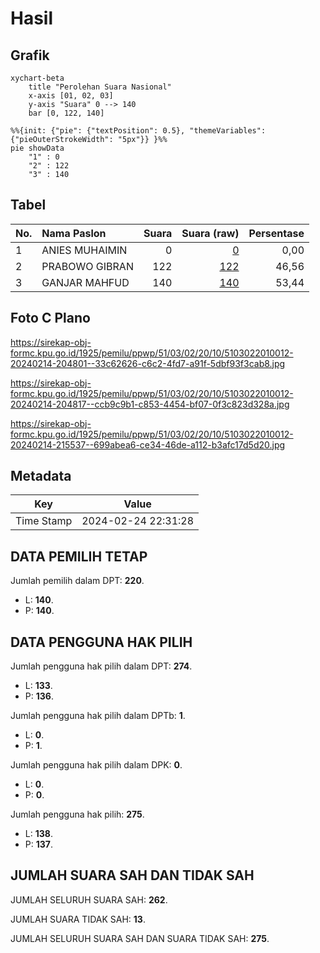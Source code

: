 # Hasil

## Grafik

```mermaid
xychart-beta
    title "Perolehan Suara Nasional"
    x-axis [01, 02, 03]
    y-axis "Suara" 0 --> 140
    bar [0, 122, 140]
```

```mermaid
%%{init: {"pie": {"textPosition": 0.5}, "themeVariables": {"pieOuterStrokeWidth": "5px"}} }%%
pie showData
    "1" : 0
    "2" : 122
    "3" : 140
```

## Tabel

| No. | Nama Paslon    | Suara | Suara (raw) | Persentase |
|:--- |:-------------- | -----:| -----------:| ----------:|
| 1   | ANIES MUHAIMIN | 0     | [0][p-1]    | 0,00       |
| 2   | PRABOWO GIBRAN | 122   | [122][p-2]  | 46,56      |
| 3   | GANJAR MAHFUD  | 140   | [140][p-3]  | 53,44      |


[p-1]: https://github.com/gigit-pemilu/pemilu-2024/blob/main/pilpres/hitung-suara/sub/51-bali/sub/03-badung/sub/02-mengwi/sub/2010-kekeran/sub/012-tps/sub/paslon-1.txt
[p-2]: https://github.com/gigit-pemilu/pemilu-2024/blob/main/pilpres/hitung-suara/sub/51-bali/sub/03-badung/sub/02-mengwi/sub/2010-kekeran/sub/012-tps/sub/paslon-2.txt
[p-3]: https://github.com/gigit-pemilu/pemilu-2024/blob/main/pilpres/hitung-suara/sub/51-bali/sub/03-badung/sub/02-mengwi/sub/2010-kekeran/sub/012-tps/sub/paslon-3.txt

## Foto C Plano

https://sirekap-obj-formc.kpu.go.id/1925/pemilu/ppwp/51/03/02/20/10/5103022010012-20240214-204801--33c62626-c6c2-4fd7-a91f-5dbf93f3cab8.jpg

https://sirekap-obj-formc.kpu.go.id/1925/pemilu/ppwp/51/03/02/20/10/5103022010012-20240214-204817--ccb9c9b1-c853-4454-bf07-0f3c823d328a.jpg

https://sirekap-obj-formc.kpu.go.id/1925/pemilu/ppwp/51/03/02/20/10/5103022010012-20240214-215537--699abea6-ce34-46de-a112-b3afc17d5d20.jpg


## Metadata

| Key        | Value               |
| ---------- | ------------------- |
| Time Stamp | 2024-02-24 22:31:28 |


## DATA PEMILIH TETAP

Jumlah pemilih dalam DPT: **220**.
 * L: **140**.
 * P: **140**.

## DATA PENGGUNA HAK PILIH

Jumlah pengguna hak pilih dalam DPT: **274**.
 * L: **133**.
 * P: **136**.

Jumlah pengguna hak pilih dalam DPTb: **1**.
 * L: **0**.
 * P: **1**.

Jumlah pengguna hak pilih dalam DPK: **0**.
 * L: **0**.
 * P: **0**.

Jumlah pengguna hak pilih: **275**.
 * L: **138**.
 * P: **137**.

## JUMLAH SUARA SAH DAN TIDAK SAH

JUMLAH SELURUH SUARA SAH: **262**.

JUMLAH SUARA TIDAK SAH: **13**.

JUMLAH SELURUH SUARA SAH DAN SUARA TIDAK SAH: **275**.


